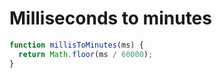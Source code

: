# Milliseconds to minutes

```js
function millisToMinutes(ms) {
  return Math.floor(ms / 60000);
}
```
